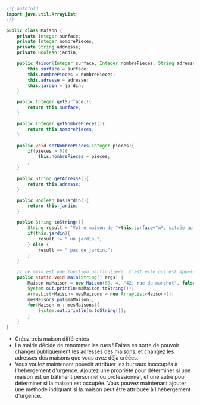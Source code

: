 ```java runnable
//{ autofold
import java.util.ArrayList;
//}

public class Maison {
    private Integer surface;
    private Integer nombrePieces;
    private String addresse;
    private Boolean jardin;

    public Maison(Integer surface, Integer nombrePieces, String adresse, Boolean jardin){
        this.surface = surface;
        this.nombrePieces = nombrePieces;
        this.adresse = adresse;
        this.jardin = jardin;
    }

    public Integer getSurface(){
        return this.surface;
    }

    public Integer getNombrePieces(){
        return this.nombrePieces;
    }

    public void setNombrePieces(Integer pieces){
        if(pieces > 0){
            this.nombrePieces = pieces;
        }
    }

    public String getAdresse(){
        return this.adresse;
    }

    public Boolean hasJardin(){
        return this.jardin;
    }

    public String toString(){
        String result = "Votre maison de "+this.surface+"m², située au "+this.adresse+", a "+this.nombrePieces+" pièces et ";
        if(this.jardin){
            result += " un jardin.";
        } else {
            result += " pas de jardin.";
        }
    }

    // Le main est une fonction particulière, c'est elle qui est appelée quand on exécute le programme. 
    public static void main(String[] args) {
        Maison maMaison = new Maison(60, 4, "42, rue du manchot", false);
        System.out.println(maMaison.toString());
        ArrayList<Maison> mesMaisons = new ArrayList<Maison>();
        mesMaisons.put(maMaison);
        for(Maison m : mesMaisons){
            System.out.println(m.toString());
        }
    }
}

```

- Créez trois maison différentes
- La mairie décide de renommer les rues ! Faites en sorte de pouvoir changer publiquement les adresses des maisons, et changez les adresses des maisons que vous avez déjà créées.
- Vous voulez maintenant pouvoir attribuer les bureaux inoccupés à l'hébergement d'urgence. Ajoutez une propriété pour déterminer si une maison est un bâtiment personnel ou professionnel, et une autre pour déterminer si la maison est occupée. Vous pouvez maintenant ajouter une méthode indiquant si la maison peut être attribuée à l'hébergement d'urgence.